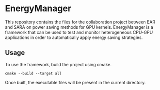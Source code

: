 # EnergyManager

This repository contains the files for the collaboration project between EAR and SARA on power saving methods for GPU kernels.
EnergyManager is a framework that can be used to test and monitor heterogeneous CPU-GPU applications in order to automatically apply energy saving strategies.

## Usage

To use the framework, build the project using cmake.

```shell script
cmake --build --target all
```

Once built, the executable files will be present in the current directory.
